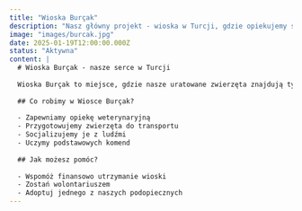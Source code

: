```yaml
---
title: "Wioska Burçak"
description: "Nasz główny projekt - wioska w Turcji, gdzie opiekujemy się uratowanymi zwierzętami przed ich transportem do Polski."
image: "images/burcak.jpg"
date: 2025-01-19T12:00:00.000Z
status: "Aktywna"
content: |
  # Wioska Burçak - nasze serce w Turcji
  
  Wioska Burçak to miejsce, gdzie nasze uratowane zwierzęta znajdują tymczasowy dom przed transportem do Polski. To tutaj przygotowujemy je do nowego życia.
  
  ## Co robimy w Wiosce Burçak?
  
  - Zapewniamy opiekę weterynaryjną
  - Przygotowujemy zwierzęta do transportu
  - Socjalizujemy je z ludźmi
  - Uczymy podstawowych komend
  
  ## Jak możesz pomóc?
  
  - Wspomóż finansowo utrzymanie wioski
  - Zostań wolontariuszem
  - Adoptuj jednego z naszych podopiecznych
---
```

